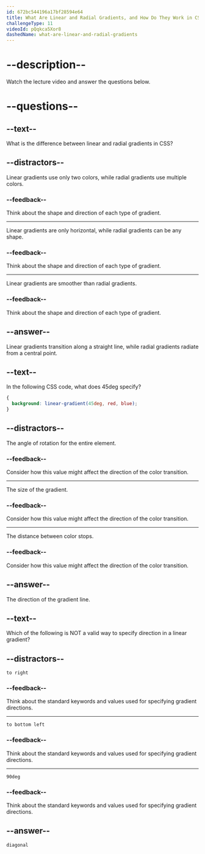 ```yaml
---
id: 672bc544196a17bf28594e64
title: What Are Linear and Radial Gradients, and How Do They Work in CSS?
challengeType: 11
videoId: pQqkca5Xor8
dashedName: what-are-linear-and-radial-gradients
---
```


# --description--

Watch the lecture video and answer the questions below.

# --questions--

## --text--

What is the difference between linear and radial gradients in CSS?

## --distractors--

Linear gradients use only two colors, while radial gradients use multiple colors.

### --feedback--

Think about the shape and direction of each type of gradient.

---

Linear gradients are only horizontal, while radial gradients can be any shape.

### --feedback--

Think about the shape and direction of each type of gradient.

---

Linear gradients are smoother than radial gradients.

### --feedback--

Think about the shape and direction of each type of gradient.

## --answer--

Linear gradients transition along a straight line, while radial gradients radiate from a central point.

## --text--

In the following CSS code, what does 45deg specify?

```css
{
  background: linear-gradient(45deg, red, blue);
}
```

## --distractors--

The angle of rotation for the entire element.

### --feedback--

Consider how this value might affect the direction of the color transition.

---

The size of the gradient.

### --feedback--

Consider how this value might affect the direction of the color transition.

---

The distance between color stops.

### --feedback--

Consider how this value might affect the direction of the color transition.

## --answer--

The direction of the gradient line.

## --text--

Which of the following is NOT a valid way to specify direction in a linear gradient?

## --distractors--

`to right`

### --feedback--

Think about the standard keywords and values used for specifying gradient directions.

---

`to bottom left`

### --feedback--

Think about the standard keywords and values used for specifying gradient directions.

---

`90deg`

### --feedback--

Think about the standard keywords and values used for specifying gradient directions.

## --answer--

`diagonal`

